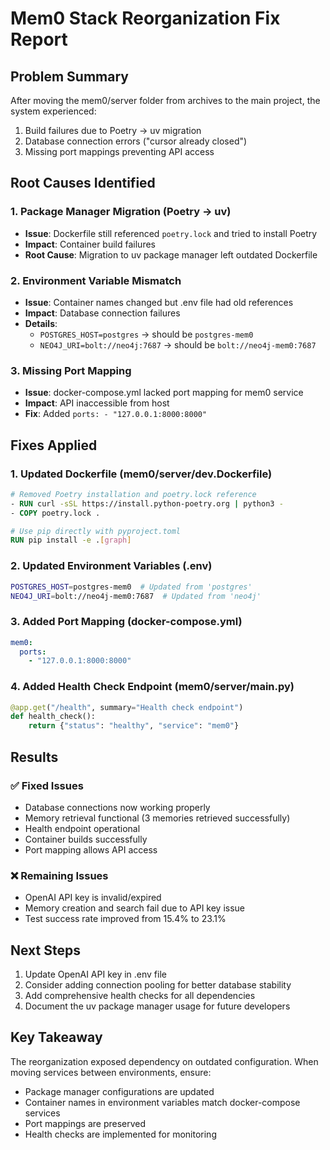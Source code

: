 # Mem0 Stack Reorganization Fix Report

## Problem Summary
After moving the mem0/server folder from archives to the main project, the system experienced:
1. Build failures due to Poetry → uv migration
2. Database connection errors ("cursor already closed")
3. Missing port mappings preventing API access

## Root Causes Identified

### 1. Package Manager Migration (Poetry → uv)
- **Issue**: Dockerfile still referenced `poetry.lock` and tried to install Poetry
- **Impact**: Container build failures
- **Root Cause**: Migration to uv package manager left outdated Dockerfile

### 2. Environment Variable Mismatch
- **Issue**: Container names changed but .env file had old references
- **Impact**: Database connection failures
- **Details**:
  - `POSTGRES_HOST=postgres` → should be `postgres-mem0`
  - `NEO4J_URI=bolt://neo4j:7687` → should be `bolt://neo4j-mem0:7687`

### 3. Missing Port Mapping
- **Issue**: docker-compose.yml lacked port mapping for mem0 service
- **Impact**: API inaccessible from host
- **Fix**: Added `ports: - "127.0.0.1:8000:8000"`

## Fixes Applied

### 1. Updated Dockerfile (mem0/server/dev.Dockerfile)
```dockerfile
# Removed Poetry installation and poetry.lock reference
- RUN curl -sSL https://install.python-poetry.org | python3 -
- COPY poetry.lock .

# Use pip directly with pyproject.toml
RUN pip install -e .[graph]
```

### 2. Updated Environment Variables (.env)
```bash
POSTGRES_HOST=postgres-mem0  # Updated from 'postgres'
NEO4J_URI=bolt://neo4j-mem0:7687  # Updated from 'neo4j'
```

### 3. Added Port Mapping (docker-compose.yml)
```yaml
mem0:
  ports:
    - "127.0.0.1:8000:8000"
```

### 4. Added Health Check Endpoint (mem0/server/main.py)
```python
@app.get("/health", summary="Health check endpoint")
def health_check():
    return {"status": "healthy", "service": "mem0"}
```

## Results

### ✅ Fixed Issues
- Database connections now working properly
- Memory retrieval functional (3 memories retrieved successfully)
- Health endpoint operational
- Container builds successfully
- Port mapping allows API access

### ❌ Remaining Issues
- OpenAI API key is invalid/expired
- Memory creation and search fail due to API key issue
- Test success rate improved from 15.4% to 23.1%

## Next Steps
1. Update OpenAI API key in .env file
2. Consider adding connection pooling for better database stability
3. Add comprehensive health checks for all dependencies
4. Document the uv package manager usage for future developers

## Key Takeaway
The reorganization exposed dependency on outdated configuration. When moving services between environments, ensure:
- Package manager configurations are updated
- Container names in environment variables match docker-compose services
- Port mappings are preserved
- Health checks are implemented for monitoring 